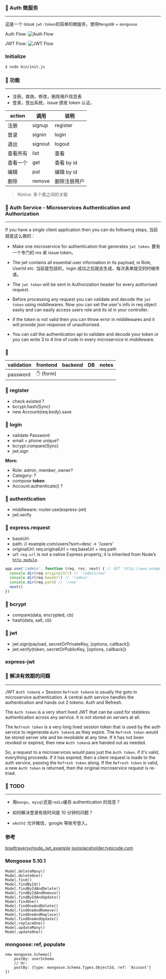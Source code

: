 ### 📑 Auth 微服务

---

这是一个 issue `jwt-token`的简单的微服务，使用`MongoDB` + `mongoose`

Auth Flow:
![Auth Flow](./imgs/auth-flow.png)

JWT Flow:
![JWT Flow](./imgs/jwt-flow.png)

### Initialize

```shell script
$ node bin/init.js
```

### 📑 功能

---

- 注冊，查詢，修改，刪除用戶信息表
- 登录，登出系统，issue 颁发 token 认证。

| action   | 调用            | 说明                                            |
| -------- | --------------- | ----------------------------------------------- |
| 注册     | signup | register | 保存用户信息，包括口令                          |
| 登录     | signin | login    | 验证用户信息, 调用 authentication/authorization |
| 退出     | signout | logout  | 取消 token                                      |
| 查看所有 | list            | 查看                                            |
| 查看一个 | get             | 查看 by id                                      |
| 编辑     | put             | 编辑 by id                                      |
| 删除     | remove          | 删除注册用户                                    |

> Notice: 多个表之间的关联

### 📑 Auth Service - Microservices Authentication and Authorization

---

If you have a single client application then you can do following steps, 当前就是这么做的：

- Make one microservice for authentication that generates `jwt token`.
  要有一个专门的 ms 来 issue token。

- The jwt contains all essential user information in its payload, ie Role, UserId etc.
  当前是包括的，login 成功之后就会生成，每次表单提交的时候传递。

- The `jwt token` will be sent in Authorization header for every authorised request.

- Before processing any request you can validate and decode the `jwt token` using middlewares. Now you can set the user's info in req object easliy and can easily access users role and its id in your controller.

- if the token is not valid then you can throw error in middlewares and it will provide json response of unauthorised.

- You can call the authentication api to validate and decode your token or you can write 3 to 4 line of code in every microservice in middleware.

### 📑 

| validation | frontend | backend | DB | notes |
| --- | --- | --- | --- | --- |
| password | ✋ (form)  | | | |


### 📑 register

- check existed ?
- bcrypt.hash(Sync)
- new Account(req.body).save

### 📑 login

- validate Password
- email + phone unique?
- bcrypt.compare(Sync)
- jwt.sign

**More:**

- Role: admin, member, owner?
- Category: ?
- compose **token**
- Account.authenticate() ?

### 📑 authentication

- middleware: router.use(express-jwt)
- jwt.verify

###  📑 express.request

- baseUrl: 
- path: // example.com/users?sort=desc -> '/users'
- originalUrl: req.originalUrl  = req.baseUrl + req.path
- url: `req.url` is not a native Express property, it is inherited from Node’s [`http module`](https://nodejs.org/api/http.html#http_message_url).

```javascript
app.use('/admin', function (req, res, next) { // GET 'http://www.example.com/admin/new'
  console.dir(req.originalUrl) // '/admin/new'
  console.dir(req.baseUrl) // '/admin'
  console.dir(req.path) // '/new'
  next()
})
```

### 📑 bcrypt

- compare(data, encrypted, cb)
- hash(data, salt, cb)

### 📑 jwt

- jwt.sign(payload, secretOrPrivateKey, [options, callback])
- jwt.verify(token, secretOrPublicKey, [options, callback])


### express-jwt




### 📑 解决有效期的问题

---

JWT `Auth token`s + Session `Refresh token`s is usually the goto in microservice authentication. A central auth service handles the authentication and hands out 2 tokens: Auth and Refresh.

The `Auth token` is a very short lived JWT that can be used for stateless authentication across any service. It is not stored on servers at all.

The `Refresh token` is a very long lived session token that is used by the auth service to regenerate `Auth token`s as they expire. The `Refresh token` would be stored server site and be revokable at any time. If it has not been revoked or expired, then new `Auth token`s are handed out as needed.

So, a request to a microservices would pass just the `Auth token`. if it's valid, everything proceeds. If it has expired, then a client request is made to the auth service, passing the `Refresh token` along. If the `Refresh token` is valid, a new `Auth token` is returned, then the original microservice request is re-tried.

### 📑 TODO

---

- 用`mongo`，`mysql`还是`redis`缓存 authentication 的信息？

- 如何解决登录有效时间是 10 分钟的问题？

- `oAuth2` 允许微信，google 等账号登入。

### 参考

[bradtraversy/node_jwt_example](https://github.com/bradtraversy/node_jwt_example/blob/master/app.js)
[jsonplaceholder.typicode.com](https://jsonplaceholder.typicode.com/users)

### Mongoose 5.10.1

```text
Model.deleteMany()
Model.deleteOne()
Model.find()
Model.findById()
Model.findByIdAndDelete()
Model.findByIdAndRemove()
Model.findByIdAndUpdate()
Model.findOne()
Model.findOneAndDelete()
Model.findOneAndRemove()
Model.findOneAndReplace()
Model.findOneAndUpdate()
Model.replaceOne()
Model.updateMany()
Model.updateOne()
```

### mongoose: ref, populate

```text
new mongoose.Schema({
    postBy: userSchema
    // Or:
    postBy: {type: mongoose.Schema.Types.ObjectId, ref: 'Account'}
})
```
